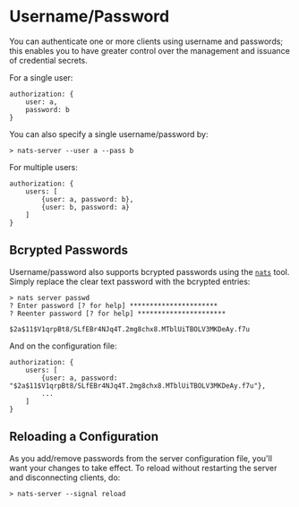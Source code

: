 # Username/Password

You can authenticate one or more clients using username and passwords; this enables you to have greater control over the management and issuance of credential secrets.

For a single user:

```
authorization: {
    user: a,
    password: b
}
```

You can also specify a single username/password by:

```
> nats-server --user a --pass b
```

For multiple users:

```
authorization: {
    users: [
        {user: a, password: b},
        {user: b, password: a}
    ]
}
```

## Bcrypted Passwords

Username/password also supports bcrypted passwords using the [`nats`](broken-reference) tool. Simply replace the clear text password with the bcrypted entries:

```
> nats server passwd
? Enter password [? for help] **********************
? Reenter password [? for help] **********************

$2a$11$V1qrpBt8/SLfEBr4NJq4T.2mg8chx8.MTblUiTBOLV3MKDeAy.f7u
```

And on the configuration file:

```
authorization: {
    users: [
        {user: a, password: "$2a$11$V1qrpBt8/SLfEBr4NJq4T.2mg8chx8.MTblUiTBOLV3MKDeAy.f7u"},
        ...
    ]
}
```

## Reloading a Configuration

As you add/remove passwords from the server configuration file, you'll want your changes to take effect. To reload without restarting the server and disconnecting clients, do:

```
> nats-server --signal reload
```

